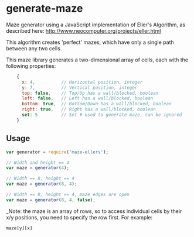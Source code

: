 # generate-maze

Maze generator using a JavaScript implementation of Eller's Algorithm, 
as described here: http://www.neocomputer.org/projects/eller.html

This algorithm creates 'perfect' mazes, which have only a single path between any two cells.

This maze library generates a two-dimensional array of cells, each with the following properties:

``` js
    {
      x: 4,          // Horizontal position, integer
      y: 7,          // Vertical position, integer
      top: false,    // Top/Up has a wall/blocked, boolean 
      left: false,   // Left has a wall/blocked, boolean
      bottom: true,  // Bottom/Down has a wall/blocked, boolean
      right: true,   // Right has a wall/blocked, boolean
      set: 5         // Set # used to generate maze, can be ignored
    }
```

## Usage

```js
var generator = require('maze-ellers');

// Width and height == 4
var maze = generator(4);

// Width == 8, height == 4
var maze = generator(8, 4);

// Width == 8, height == 4, maze edges are open
var maze = generator(8, 4, false);

```

_Note: the maze is an array of rows, so to access individual cells by their x/y
positions, you need to specify the row first.  For example:

    maze[y][x]